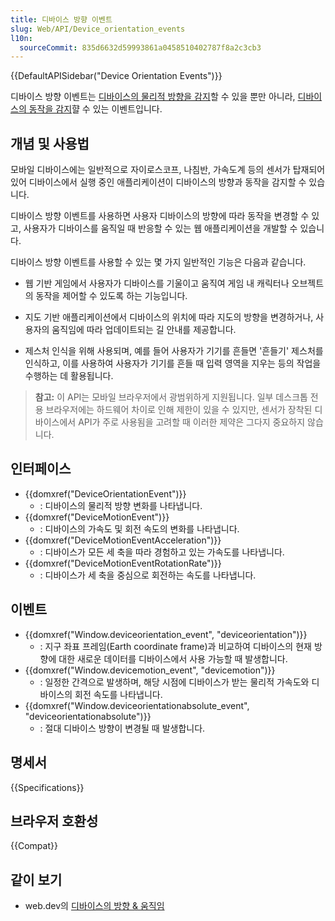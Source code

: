 ```yaml
---
title: 디바이스 방향 이벤트
slug: Web/API/Device_orientation_events
l10n:
  sourceCommit: 835d6632d59993861a0458510402787f8a2c3cb3
---
```


{{DefaultAPISidebar("Device Orientation Events")}}

디바이스 방향 이벤트는 [디바이스의 물리적 방향을 감지](/ko/docs/Web/API/Device_orientation_events/Detecting_device_orientation#processing_motion_events)할 수 있을 뿐만 아니라, [디바이스의 동작을 감지](/ko/docs/Web/API/Device_orientation_events/Detecting_device_orientation#processing_motion_events)햘 수 있는 이벤트입니다.

## 개념 및 사용법

모바일 디바이스에는 일반적으로 자이로스코프, 나침반, 가속도계 등의 센서가 탑재되어 있어 디바이스에서 실행 중인 애플리케이션이 디바이스의 방향과 동작을 감지할 수 있습니다.

디바이스 방향 이벤트를 사용하면 사용자 디바이스의 방향에 따라 동작을 변경할 수 있고, 사용자가 디바이스를 움직일 때 반응할 수 있는 웹 애플리케이션을 개발할 수 있습니다.

디바이스 방향 이벤트를 사용할 수 있는 몇 가지 일반적인 기능은 다음과 같습니다.

- 웹 기반 게임에서 사용자가 디바이스를 기울이고 움직여 게임 내 캐릭터나 오브젝트의 동작을 제어할 수 있도록 하는 기능입니다.

- 지도 기반 애플리케이션에서 디바이스의 위치에 따라 지도의 방향을 변경하거나, 사용자의 움직임에 따라 업데이트되는 길 안내를 제공합니다.

- 제스처 인식을 위해 사용되며, 예를 들어 사용자가 기기를 흔들면 '흔들기' 제스처를 인식하고, 이를 사용하여 사용자가 기기를 흔들 때 입력 영역을 지우는 등의 작업을 수행하는 데 활용됩니다.

> **참고:** 이 API는 모바일 브라우저에서 광범위하게 지원됩니다. 일부 데스크톱 전용 브라우저에는 하드웨어 차이로 인해 제한이 있을 수 있지만, 센서가 장착된 디바이스에서 API가 주로 사용됨을 고려할 때 이러한 제약은 그다지 중요하지 않습니다.

## 인터페이스

- {{domxref("DeviceOrientationEvent")}}
  - : 디바이스의 물리적 방향 변화를 나타냅니다.
- {{domxref("DeviceMotionEvent")}}
  - : 디바이스의 가속도 및 회전 속도의 변화를 나타냅니다.
- {{domxref("DeviceMotionEventAcceleration")}}
  - : 디바이스가 모든 세 축을 따라 경험하고 있는 가속도를 나타냅니다.
- {{domxref("DeviceMotionEventRotationRate")}}
  - : 디바이스가 세 축을 중심으로 회전하는 속도를 나타냅니다.

## 이벤트

- {{domxref("Window.deviceorientation_event", "deviceorientation")}}
  - : 지구 좌표 프레임(Earth coordinate frame)과 비교하여 디바이스의 현재 방향에 대한 새로운 데이터를 디바이스에서 사용 가능할 때 발생합니다.
- {{domxref("Window.devicemotion_event", "devicemotion")}}
  - : 일정한 간격으로 발생하며, 해당 시점에 디바이스가 받는 물리적 가속도와 디바이스의 회전 속도를 나타냅니다.
- {{domxref("Window.deviceorientationabsolute_event", "deviceorientationabsolute")}}
  - : 절대 디바이스 방향이 변경될 때 발생합니다.

## 명세서

{{Specifications}}

## 브라우저 호환성

{{Compat}}

## 같이 보기

- web.dev의 [디바이스의 방향 & 움직임](https://web.dev/device-orientation/)
